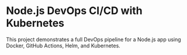# Node.js DevOps CI/CD with Kubernetes

This project demonstrates a full DevOps pipeline for a Node.js app using Docker, GitHub Actions, Helm, and Kubernetes.